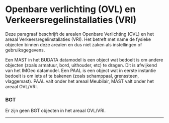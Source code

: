 ﻿# Openbare verlichting (OVL) en Verkeersregelinstallaties (VRI)

Deze paragraaf beschrijft de arealen Openbare Verlichting (OVL) en het areaal Verkeersregelinstallaties (VRI).
Het betreft met name de fysieke objecten binnen deze arealen en dus niet zaken als instellingen of gebruiksgegevens.


Een MAST in het BUDATA datamodel is een object wat bedoelt is om andere objecten (zoals armatuur, bord, uithouder, etc) te dragen. Dit is afwijkend van het IMGeo datamodel.
Een PAAL is een object wat in eerste instantie bedoelt is om iets af te bakenen (zoals schamppaal, grenssteen, vlaggemast). PAAL valt onder het areaal Meubilair, MAST valt onder het areaal OVL/VRI.


### BGT

Er zijn geen BGT objecten in het areaal OVL/VRI.

***

